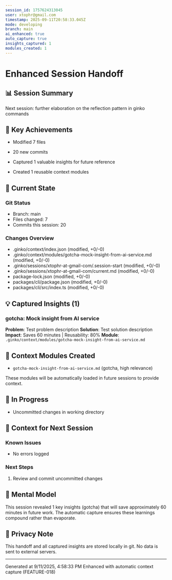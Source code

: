 ```yaml
---
session_id: 1757624313045
user: xtophr@gmail.com
timestamp: 2025-09-11T20:58:33.045Z
mode: developing
branch: main
ai_enhanced: true
auto_capture: true
insights_captured: 1
modules_created: 1
---
```


# Enhanced Session Handoff

## 📊 Session Summary
Next session: further elaboration on the reflection pattern in ginko commands

## 🎯 Key Achievements
- Modified 7 files
- 20 new commits

- Captured 1 valuable insights for future reference
- Created 1 reusable context modules

## 🔄 Current State

### Git Status
- Branch: main
- Files changed: 7
- Commits this session: 20

### Changes Overview
- .ginko/context/index.json (modified, +0/-0)
- .ginko/context/modules/gotcha-mock-insight-from-ai-service.md (modified, +0/-0)
- .ginko/sessions/xtophr-at-gmail-com/.session-start (modified, +0/-0)
- .ginko/sessions/xtophr-at-gmail-com/current.md (modified, +0/-0)
- package-lock.json (modified, +0/-0)
- packages/cli/package.json (modified, +0/-0)
- packages/cli/src/index.ts (modified, +0/-0)


## 💡 Captured Insights (1)

### gotcha: Mock insight from AI service
**Problem**: Test problem description
**Solution**: Test solution description
**Impact**: Saves 60 minutes | Reusability: 80%
**Module**: `.ginko/context/modules/gotcha-mock-insight-from-ai-service.md`


## 📁 Context Modules Created

- `gotcha-mock-insight-from-ai-service.md` (gotcha, high relevance)

These modules will be automatically loaded in future sessions to provide context.

## 🚧 In Progress
- Uncommitted changes in working directory

## 📝 Context for Next Session

### Known Issues
- No errors logged

### Next Steps
1. Review and commit uncommitted changes

## 🧠 Mental Model
This session revealed 1 key insights (gotcha) that will save approximately 60 minutes in future work. The automatic capture ensures these learnings compound rather than evaporate.

## 🔐 Privacy Note
This handoff and all captured insights are stored locally in git. No data is sent to external servers.

---
Generated at 9/11/2025, 4:58:33 PM
Enhanced with automatic context capture (FEATURE-018)